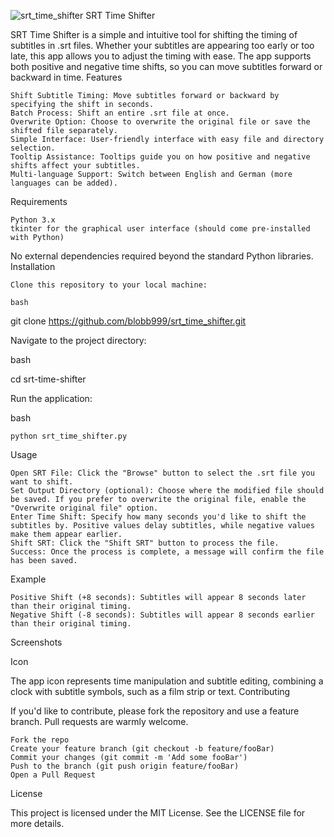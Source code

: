 ![srt_time_shifter](https://github.com/user-attachments/assets/bea31189-0d3a-4521-a298-85e79baef845)
SRT Time Shifter

SRT Time Shifter is a simple and intuitive tool for shifting the timing of subtitles in .srt files. Whether your subtitles are appearing too early or too late, this app allows you to adjust the timing with ease. The app supports both positive and negative time shifts, so you can move subtitles forward or backward in time.
Features

    Shift Subtitle Timing: Move subtitles forward or backward by specifying the shift in seconds.
    Batch Process: Shift an entire .srt file at once.
    Overwrite Option: Choose to overwrite the original file or save the shifted file separately.
    Simple Interface: User-friendly interface with easy file and directory selection.
    Tooltip Assistance: Tooltips guide you on how positive and negative shifts affect your subtitles.
    Multi-language Support: Switch between English and German (more languages can be added).

Requirements

    Python 3.x
    tkinter for the graphical user interface (should come pre-installed with Python)

No external dependencies required beyond the standard Python libraries.
Installation

    Clone this repository to your local machine:

    bash

git clone https://github.com/blobb999/srt_time_shifter.git

Navigate to the project directory:

bash

cd srt-time-shifter

Run the application:

bash

    python srt_time_shifter.py

Usage

    Open SRT File: Click the "Browse" button to select the .srt file you want to shift.
    Set Output Directory (optional): Choose where the modified file should be saved. If you prefer to overwrite the original file, enable the "Overwrite original file" option.
    Enter Time Shift: Specify how many seconds you'd like to shift the subtitles by. Positive values delay subtitles, while negative values make them appear earlier.
    Shift SRT: Click the "Shift SRT" button to process the file.
    Success: Once the process is complete, a message will confirm the file has been saved.

Example

    Positive Shift (+8 seconds): Subtitles will appear 8 seconds later than their original timing.
    Negative Shift (-8 seconds): Subtitles will appear 8 seconds earlier than their original timing.

Screenshots

Icon

The app icon represents time manipulation and subtitle editing, combining a clock with subtitle symbols, such as a film strip or text.
Contributing

If you'd like to contribute, please fork the repository and use a feature branch. Pull requests are warmly welcome.

    Fork the repo
    Create your feature branch (git checkout -b feature/fooBar)
    Commit your changes (git commit -m 'Add some fooBar')
    Push to the branch (git push origin feature/fooBar)
    Open a Pull Request

License

This project is licensed under the MIT License. See the LICENSE file for more details.